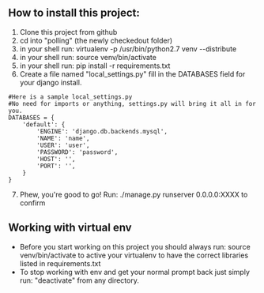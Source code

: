 How to install this project:
----------------------------
1. Clone this project from github
2. cd into "polling" (the newly checkedout folder)
3. in your shell run: virtualenv -p /usr/bin/python2.7 venv --distribute
4. in your shell run: source venv/bin/activate
5. in your shell run: pip install -r requirements.txt
6. Create a file named "local_settings.py" fill in the DATABASES field for your django install.  

```
#Here is a sample local_settings.py
#No need for imports or anything, settings.py will bring it all in for you.
DATABASES = {
    'default': {
        'ENGINE': 'django.db.backends.mysql',
        'NAME': 'name',
        'USER': 'user',
        'PASSWORD': 'password',
        'HOST': '',
        'PORT': '',
    }
}
```

7. Phew, you're good to go! Run: ./manage.py runserver 0.0.0.0:XXXX to confirm

Working with virtual env
------------------------
* Before you start working on this project you should always run: source venv/bin/activate to active your virtualenv to have the correct libraries listed in requirements.txt
* To stop working with env and get your normal prompt back just simply run: "deactivate" from any directory.

